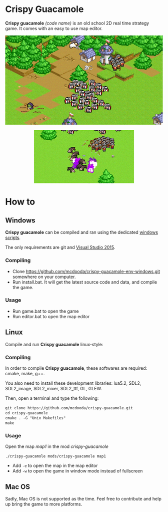# Crispy Guacamole
__Crispy guacamole__ *(code name)* is an old school 2D real time strategy game.
It comes with an easy to use map editor.

<p align="center">
	<img src="https://raw.githubusercontent.com/mcdooda/crispy-guacamole/master/gifs/preview.gif" alt="Crispy guacamole screenshot" />
</p>
<p align="center">
	<img src="https://raw.githubusercontent.com/mcdooda/crispy-guacamole/master/gifs/purple-fx-optimized.gif" alt="Crispy guacamole screenshot" />
</p>

# How to
## Windows
__Crispy guacamole__ can be compiled and ran using the dedicated [windows scripts](https://github.com/mcdooda/crispy-guacamole-env-windows).

The only requirements are git and [Visual Studio 2015](https://www.microsoft.com/france/visual-studio/essayez/telecharger/visual-studio.aspx).

### Compiling
- Clone https://github.com/mcdooda/crispy-guacamole-env-windows.git somewhere on your computer.
- Run install.bat. It will get the latest source code and data, and compile the game.

### Usage
- Run game.bat to open the game
- Run editor.bat to open the map editor

## Linux
Compile and run __Crispy guacamole__ linux-style:

### Compiling
In order to compile __Crispy guacamole__, these softwares are required: cmake, make, g++.

You also need to install these development libraries: lua5.2, SDL2, SDL2_image, SDL2_mixer, SDL2_ttf, GL, GLEW.

Then, open a terminal and type the following:
```Shell
git clone https://github.com/mcdooda/crispy-guacamole.git
cd crispy-guacamole
cmake . -G "Unix Makefiles"
make
```

### Usage
Open the map *map1* in the mod *crispy-guacamole*
```Shell
./crispy-guacamole mods/crispy-guacamole map1
```
- Add `-e` to open the map in the map editor
- Add `-w` to open the game in window mode instead of fullscreen

## Mac OS
Sadly, Mac OS is not supported as the time. Feel free to contribute and help up bring the game to more platforms.
